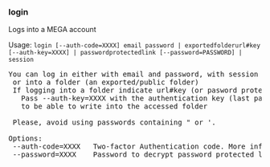 ### login
Logs into a MEGA account

Usage: `login [--auth-code=XXXX] email password | exportedfolderurl#key [--auth-key=XXXX] | passwordprotectedlink [--password=PASSWORD] | session`
<pre>
You can log in either with email and password, with session ID,
 or into a folder (an exported/public folder)
 If logging into a folder indicate url#key (or pasword protected link)
   Pass --auth-key=XXXX	with the authentication key (last part of the Auth Token)
   to be able to write into the accessed folder

 Please, avoid using passwords containing " or '.

Options:
 --auth-code=XXXX	Two-factor Authentication code. More info: https://mega.nz/blog_48
 --password=XXXX 	Password to decrypt password protected links (See "mega-export --help")
</pre>
